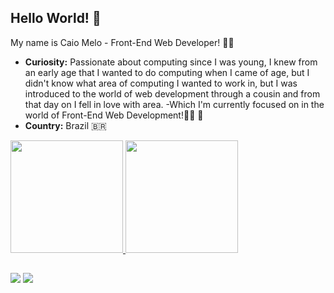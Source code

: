 ## Hello World! 👋 
My name is Caio Melo - Front-End Web Developer! 👨‍💻

- **Curiosity:** Passionate about computing since I was young, I knew from an early age that I wanted to do computing when I came of age, but I didn't know what area of computing I wanted to work in, but I was introduced to the world of web development through a cousin and from that day on I fell in love with area. 
-Which I'm currently focused on in the world of Front-End Web Development!👨‍💻 🚀
- **Country:** Brazil 🇧🇷 

<div align="left">
  <a href="https:github.com/CaioMelo10">
  <img height="180em" src="https://github-readme-stats.vercel.app/api?username=brunohnsouza&show_icons=true&theme=tokyonight&include_all_commits=true&count_private=true"/>
  <img height="180em" src="https://github-readme-stats.vercel.app/api/top-langs/?username=brunohnsouza&layout=compact&langs_count=7&theme=tokyonight"/>
</div>
  
##

<div>
  <a href="mailto:Caio.francisco.melo10@gmail.com" target="_blank"><img src="https://img.shields.io/badge/Gmail-D14836?style=for-the-badge&logo=gmail&logoColor=white" target="_blank"></a>
  <a href=(https://www.linkedin.com/in/caio-francisco-73595b24b" target="_blank"><img src="https://img.shields.io/badge/LinkedIn-0077B5?style=for-the-badge&logo=linkedin&logoColor=white" target="_blank"></a>

</div>

